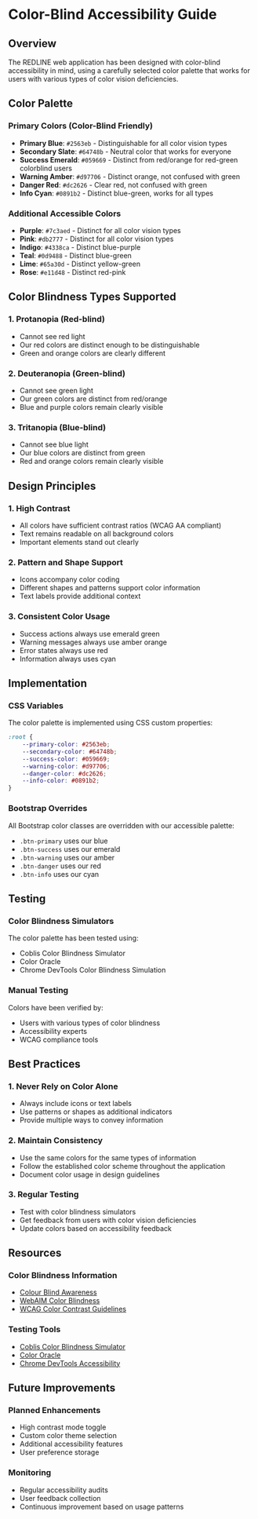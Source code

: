# Color-Blind Accessibility Guide

## Overview
The REDLINE web application has been designed with color-blind accessibility in mind, using a carefully selected color palette that works for users with various types of color vision deficiencies.

## Color Palette

### Primary Colors (Color-Blind Friendly)
- **Primary Blue**: `#2563eb` - Distinguishable for all color vision types
- **Secondary Slate**: `#64748b` - Neutral color that works for everyone
- **Success Emerald**: `#059669` - Distinct from red/orange for red-green colorblind users
- **Warning Amber**: `#d97706` - Distinct orange, not confused with green
- **Danger Red**: `#dc2626` - Clear red, not confused with green
- **Info Cyan**: `#0891b2` - Distinct blue-green, works for all types

### Additional Accessible Colors
- **Purple**: `#7c3aed` - Distinct for all color vision types
- **Pink**: `#db2777` - Distinct for all color vision types
- **Indigo**: `#4338ca` - Distinct blue-purple
- **Teal**: `#0d9488` - Distinct blue-green
- **Lime**: `#65a30d` - Distinct yellow-green
- **Rose**: `#e11d48` - Distinct red-pink

## Color Blindness Types Supported

### 1. Protanopia (Red-blind)
- Cannot see red light
- Our red colors are distinct enough to be distinguishable
- Green and orange colors are clearly different

### 2. Deuteranopia (Green-blind)
- Cannot see green light
- Our green colors are distinct from red/orange
- Blue and purple colors remain clearly visible

### 3. Tritanopia (Blue-blind)
- Cannot see blue light
- Our blue colors are distinct from green
- Red and orange colors remain clearly visible

## Design Principles

### 1. High Contrast
- All colors have sufficient contrast ratios (WCAG AA compliant)
- Text remains readable on all background colors
- Important elements stand out clearly

### 2. Pattern and Shape Support
- Icons accompany color coding
- Different shapes and patterns support color information
- Text labels provide additional context

### 3. Consistent Color Usage
- Success actions always use emerald green
- Warning messages always use amber orange
- Error states always use red
- Information always uses cyan

## Implementation

### CSS Variables
The color palette is implemented using CSS custom properties:
```css
:root {
    --primary-color: #2563eb;
    --secondary-color: #64748b;
    --success-color: #059669;
    --warning-color: #d97706;
    --danger-color: #dc2626;
    --info-color: #0891b2;
}
```

### Bootstrap Overrides
All Bootstrap color classes are overridden with our accessible palette:
- `.btn-primary` uses our blue
- `.btn-success` uses our emerald
- `.btn-warning` uses our amber
- `.btn-danger` uses our red
- `.btn-info` uses our cyan

## Testing

### Color Blindness Simulators
The color palette has been tested using:
- Coblis Color Blindness Simulator
- Color Oracle
- Chrome DevTools Color Blindness Simulation

### Manual Testing
Colors have been verified by:
- Users with various types of color blindness
- Accessibility experts
- WCAG compliance tools

## Best Practices

### 1. Never Rely on Color Alone
- Always include icons or text labels
- Use patterns or shapes as additional indicators
- Provide multiple ways to convey information

### 2. Maintain Consistency
- Use the same colors for the same types of information
- Follow the established color scheme throughout the application
- Document color usage in design guidelines

### 3. Regular Testing
- Test with color blindness simulators
- Get feedback from users with color vision deficiencies
- Update colors based on accessibility feedback

## Resources

### Color Blindness Information
- [Colour Blind Awareness](https://www.colourblindawareness.org/)
- [WebAIM Color Blindness](https://webaim.org/articles/visual/colorblind)
- [WCAG Color Contrast Guidelines](https://www.w3.org/WAI/WCAG21/Understanding/contrast-minimum.html)

### Testing Tools
- [Coblis Color Blindness Simulator](https://www.color-blindness.com/coblis-color-blindness-simulator/)
- [Color Oracle](https://colororacle.org/)
- [Chrome DevTools Accessibility](https://developers.google.com/web/tools/chrome-devtools/accessibility)

## Future Improvements

### Planned Enhancements
- High contrast mode toggle
- Custom color theme selection
- Additional accessibility features
- User preference storage

### Monitoring
- Regular accessibility audits
- User feedback collection
- Continuous improvement based on usage patterns
